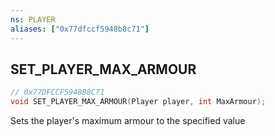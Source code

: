 ```yaml
---
ns: PLAYER
aliases: ["0x77dfccf5948b8c71"]
---
```

## SET_PLAYER_MAX_ARMOUR

```c
// 0x77DFCCF5948B8C71
void SET_PLAYER_MAX_ARMOUR(Player player, int MaxArmour);
```

Sets the player's maximum armour to the specified value

